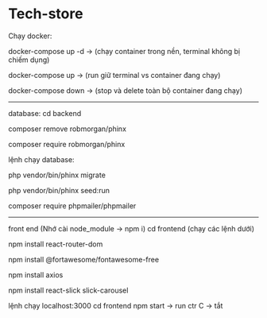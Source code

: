 # Tech-store

Chạy docker:

docker-compose up -d -> (chạy container trong nền, terminal không bị chiếm dụng)

docker-compose up -> (run giữ terminal vs container đang chạy)

docker-compose down -> (stop và delete toàn bộ container đang chạy)

---

database: cd backend

composer remove robmorgan/phinx

composer require robmorgan/phinx

lệnh chạy database:

php vendor/bin/phinx migrate

php vendor/bin/phinx seed:run

composer require phpmailer/phpmailer

---

front end (Nhớ cài node_module -> npm i)
cd frontend (chạy các lệnh dưới)

npm install react-router-dom

npm install @fortawesome/fontawesome-free

npm install axios

npm install react-slick slick-carousel

lệnh chạy localhost:3000
cd frontend
npm start -> run
ctr C -> tắt
